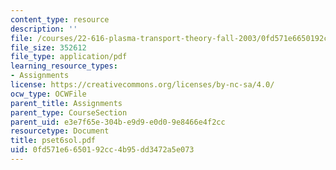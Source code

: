 ```yaml
---
content_type: resource
description: ''
file: /courses/22-616-plasma-transport-theory-fall-2003/0fd571e6650192cc4b95dd3472a5e073_pset6sol.pdf
file_size: 352612
file_type: application/pdf
learning_resource_types:
- Assignments
license: https://creativecommons.org/licenses/by-nc-sa/4.0/
ocw_type: OCWFile
parent_title: Assignments
parent_type: CourseSection
parent_uid: e3e7f65e-304b-e9d9-e0d0-9e8466e4f2cc
resourcetype: Document
title: pset6sol.pdf
uid: 0fd571e6-6501-92cc-4b95-dd3472a5e073
---
```

